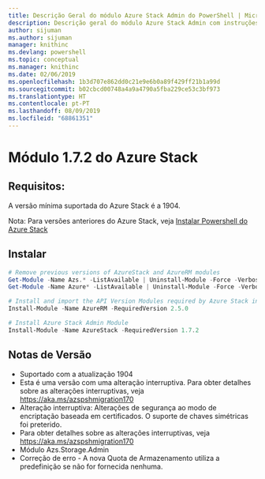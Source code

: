 ```yaml
---
title: Descrição Geral do módulo Azure Stack Admin do PowerShell | Microsoft Docs
description: Descrição geral do módulo Azure Stack Admin com instruções para instalação e configuração.
author: sijuman
ms.author: sijuman
manager: knithinc
ms.devlang: powershell
ms.topic: conceptual
ms.manager: knithinc
ms.date: 02/06/2019
ms.openlocfilehash: 1b3d707e862dd0c21e9e6b0a89f429ff21b1a99d
ms.sourcegitcommit: b02cbcd00748a4a9a4790a5fba229ce53c3bf973
ms.translationtype: HT
ms.contentlocale: pt-PT
ms.lasthandoff: 08/09/2019
ms.locfileid: "68861351"
---
```

# <a name="azure-stack-module-172"></a>Módulo 1.7.2 do Azure Stack

## <a name="requirements"></a>Requisitos:

A versão mínima suportada do Azure Stack é a 1904.

Nota: Para versões anteriores do Azure Stack, veja [Instalar Powershell do Azure Stack](https://docs.microsoft.com/azure/azure-stack/azure-stack-powershell-install#install-azure-stack-powershell)

## <a name="install"></a>Instalar

```powershell
# Remove previous versions of AzureStack and AzureRM modules
Get-Module -Name Azs.* -ListAvailable | Uninstall-Module -Force -Verbose
Get-Module -Name Azure* -ListAvailable | Uninstall-Module -Force -Verbose

# Install and import the API Version Modules required by Azure Stack into the current PowerShell session.
Install-Module -Name AzureRM -RequiredVersion 2.5.0

# Install Azure Stack Admin Module
Install-Module -Name AzureStack -RequiredVersion 1.7.2
```

## <a name="release-notes"></a>Notas de Versão

* Suportado com a atualização 1904
* Esta é uma versão com uma alteração interruptiva. Para obter detalhes sobre as alterações interruptivas, veja <https://aka.ms/azspshmigration170>
* Alteração interruptiva: Alterações de segurança ao modo de encriptação baseada em certificados. O suporte de chaves simétricas foi preterido.
* Para obter detalhes sobre as alterações interruptivas, veja https://aka.ms/azspshmigration170
* Módulo Azs.Storage.Admin 
* Correção de erro - A nova Quota de Armazenamento utiliza a predefinição se não for fornecida nenhuma.
